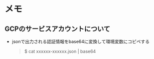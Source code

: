 # メモ

## GCPのサービスアカウントについて

* jsonで出力される認証情報をbase64に変換して環境変数にコピペする
  > $  cat xxxxxx-xxxxxx.json | base64
